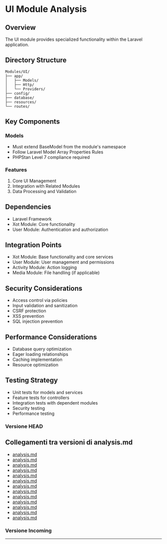 # UI Module Analysis

## Overview
The UI module provides specialized functionality within the Laravel application.

## Directory Structure
```
Modules/UI/
├── app/
│   ├── Models/
│   ├── Http/
│   └── Providers/
├── config/
├── database/
├── resources/
└── routes/
```

## Key Components

### Models
- Must extend BaseModel from the module's namespace
- Follow Laravel Model Array Properties Rules
- PHPStan Level 7 compliance required

### Features
1. Core UI Management
2. Integration with Related Modules
3. Data Processing and Validation

## Dependencies
- Laravel Framework
- Xot Module: Core functionality
- User Module: Authentication and authorization

## Integration Points
- Xot Module: Base functionality and core services
- User Module: User management and permissions
- Activity Module: Action logging
- Media Module: File handling (if applicable)

## Security Considerations
- Access control via policies
- Input validation and sanitization
- CSRF protection
- XSS prevention
- SQL injection prevention

## Performance Considerations
- Database query optimization
- Eager loading relationships
- Caching implementation
- Resource optimization

## Testing Strategy
- Unit tests for models and services
- Feature tests for controllers
- Integration tests with dependent modules
- Security testing
- Performance testing
### Versione HEAD


## Collegamenti tra versioni di analysis.md
* [analysis.md](../../../Notify/docs/analysis.md)
* [analysis.md](../../../Notify/docs/phpstan/analysis.md)
* [analysis.md](../../../Xot/docs/analysis.md)
* [analysis.md](../../../Xot/docs/phpstan/analysis.md)
* [analysis.md](../../../User/docs/analysis.md)
* [analysis.md](../../../User/docs/phpstan/analysis.md)
* [analysis.md](../../../UI/docs/analysis.md)
* [analysis.md](../../../UI/docs/phpstan/analysis.md)
* [analysis.md](../../../Job/docs/analysis.md)
* [analysis.md](../../../Job/docs/phpstan/analysis.md)
* [analysis.md](../../../Media/docs/analysis.md)
* [analysis.md](../../../Media/docs/phpstan/analysis.md)
* [analysis.md](../../../../Themes/One/docs/analysis.md)


### Versione Incoming


---

